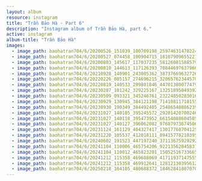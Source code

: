 ```yaml
---
layout: album
resource: instagram
title: "Trần Bảo Hà - Part 6"
description: "Instagram album of Trần Bảo Hà, part 6."
active: instagram
album-title: "Trần Bảo Hà"
images:
  - image_path: baohatran704/6/20200526_151039_100709198_2597463147022453_2973493825112903632_n.jpg
  - image_path: baohatran704/6/20200527_074458_100904715_181079096552272_8844740504950419276_n.jpg
  - image_path: baohatran704/6/20200803_145617_117037235_581260815885792_3750571683496975247_n.jpg
  - image_path: baohatran704/6/20200810_144613_117126393_708446976379663_8655039257295862874_n.jpg
  - image_path: baohatran704/6/20210928_140901_243005362_387376696327265_6181868456601582848_n.jpg
  - image_path: baohatran704/6/20220226_085157_274696215_320657623445701_3066433700524394907_n.jpg
  - image_path: baohatran704/6/20220819_140533_299801846_447013800774798_6454087737124467832_n.jpg
  - image_path: baohatran704/6/20230207_101242_329225167_1325189504939280_1375840128891862687_n.jpg
  - image_path: baohatran704/6/20230509_093321_345246761_232248502830168_9067938428117756941_n.jpg
  - image_path: baohatran704/6/20230929_130945_384121198_714108117181551_1702088971581745856_n.jpg
  - image_path: baohatran704/6/20230930_190349_384492405_2548654888623965_8043815661912452992_n.jpg
  - image_path: baohatran704/6/20231027_140105_395245572_292014207002463_7161603770430320492_n.jpg
  - image_path: baohatran704/6/20231027_140118_395473952_661540886045058_1847492750642967439_n.jpg
  - image_path: baohatran704/6/20231027_140127_396062082_976879736745062_6988310213471036638_n.jpg
  - image_path: baohatran704/6/20231124_161129_404327417_1301776870412509_1511744587966612989_n.jpg
  - image_path: baohatran704/6/20231220_105537_412018111_894157782103952_8150027718111682730_n.jpg
  - image_path: baohatran704/6/20240602_191523_447197240_371136759292921_6416535209926088286_n.jpg
  - image_path: baohatran704/6/20241104_110006_465754206_9221356284583786_8882248644175481013_n.jpg
  - image_path: baohatran704/6/20241104_110012_465823201_1505251673366581_3349604272656634444_n.jpg
  - image_path: baohatran704/6/20241212_115358_469688069_417119371475550_1938208638240329405_n.jpg
  - image_path: baohatran704/6/20241212_115358_469912641_1281213039561267_1000653820350144645_n.jpg
  - image_path: baohatran704/6/20250218_104105_480688372_18462841807070502_1408658060536087829_n.jpg
---
```

